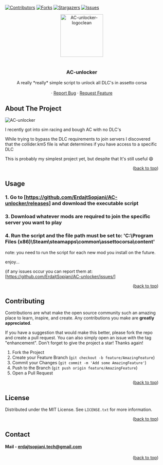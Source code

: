  <a name="readme-top"></a>


<!-- PROJECT SHIELDS -->
<!--
*** I'm using markdown "reference style" links for readability.
*** Reference links are enclosed in brackets [ ] instead of parentheses ( ).
*** See the bottom of this document for the declaration of the reference variables
*** for contributors-url, forks-url, etc. This is an optional, concise syntax you may use.
*** https://www.markdownguide.org/basic-syntax/#reference-style-links
-->
[![Contributors][contributors-shield]][contributors-url]
[![Forks][forks-shield]][forks-url]
[![Stargazers][stars-shield]][stars-url]
[![Issues][issues-shield]][issues-url]


<!-- PROJECT LOGO -->
<div align="center">
    <img src="https://github.com/user-attachments/assets/fcd92ffe-2ad9-4a3e-929f-29803615317d" width="140" height="140" alt="AC-unlocker-logoclean">
</div>

<br />
<div align="center">

  <h3 align="center">AC-unlocker</h3>

  <p align="center">
    A really *really* simple script to unlock all DLC's in assetto corsa
    <br />
    <br />
    ·
    <a href="https://github.com/ErdajtSopjani/AC-unlocker/issues">Report Bug</a>
    ·
    <a href="https://github.com/ErdajtSopjani/AC-unlocker/issues">Request Feature</a>
  </p>
</div>


<!-- ABOUT THE PROJECT -->
## About The Project

![AC-unlocker](https://github.com/ErdajtSopjani/AC-unlocker/assets/120386306/9d13a553-fb82-4b4f-9650-0a7d5152d644)

I recently got into sim racing and bough AC with no DLC's

While trying to bypass the DLC requirements to join servers I discovered that the collider.km5 file is what determines if you have access to a specific DLC

This is probably my simplest project yet, but despite that It's still useful :smile:


<p align="right">(<a href="#readme-top">back to top</a>)</p>



<!-- USAGE EXAMPLES -->
## Usage

### 1. Go to [https://github.com/ErdajtSopjani/AC-unlocker/releases] and download the executable script
### 3. Download whatever mods are required to join the specific server you want to play
### 4. Run the script and the file path must be set to: 'C:\Program Files (x86)\Steam\steamapps\common\assettocorsa\content'

note: you need to run the script for each new mod you install on the future.

enjoy...

(if any issues occur you can report them at: [https://github.com/ErdajtSopjani/AC-unlocker/issues/]
<br>


<p align="right">(<a href="#readme-top">back to top</a>)</p>





<!-- CONTRIBUTING -->
## Contributing

Contributions are what make the open source community such an amazing place to learn, inspire, and create. Any contributions you make are **greatly appreciated**.

If you have a suggestion that would make this better, please fork the repo and create a pull request. You can also simply open an issue with the tag "enhancement".
Don't forget to give the project a star! Thanks again!

1. Fork the Project
2. Create your Feature Branch (`git checkout -b feature/AmazingFeature`)
3. Commit your Changes (`git commit -m 'Add some AmazingFeature'`)
4. Push to the Branch (`git push origin feature/AmazingFeature`)
5. Open a Pull Request

<p align="right">(<a href="#readme-top">back to top</a>)</p>



<!-- LICENSE -->
## License

Distributed under the MIT License. See `LICENSE.txt` for more information.

<p align="right">(<a href="#readme-top">back to top</a>)</p>



<!-- CONTACT -->
## Contact

#### Mail - erdajtsopjani.tech@gmail.com


<p align="right">(<a href="#readme-top">back to top</a>)</p>






<!-- MARKDOWN LINKS & IMAGES -->
<!-- https://www.markdownguide.org/basic-syntax/#reference-style-links -->
[contributors-shield]: https://img.shields.io/github/contributors/ErdajtSopjani/AC-unlocker.svg?style=for-the-badge
[contributors-url]: https://github.com/ErdajtSopjani/AC-unlocker/graphs/contributors
[forks-shield]: https://img.shields.io/github/forks/ErdajtSopjani/AC-unlocker.svg?style=for-the-badge
[forks-url]: https://github.com/ErdajtSopjani/AC-unlocker/network/members
[stars-shield]: https://img.shields.io/github/stars/ErdajtSopjani/AC-unlocker.svg?style=for-the-badge
[stars-url]: https://github.com/ErdajtSopjani/AC-unlocker/stargazers
[issues-shield]: https://img.shields.io/github/issues/ErdajtSopjani/AC-unlocker.svg?style=for-the-badge
[issues-url]: https://github.com/ErdajtSopjani/AC-unlocker/issues
[license-shield]: https://img.shields.io/github/license/ErdajtSopjani/AC-unlocker.svg?style=for-the-badge
[license-url]: https://github.com/ErdajtSopjani/AC-unlocker/blob/master/LICENSE.txt

